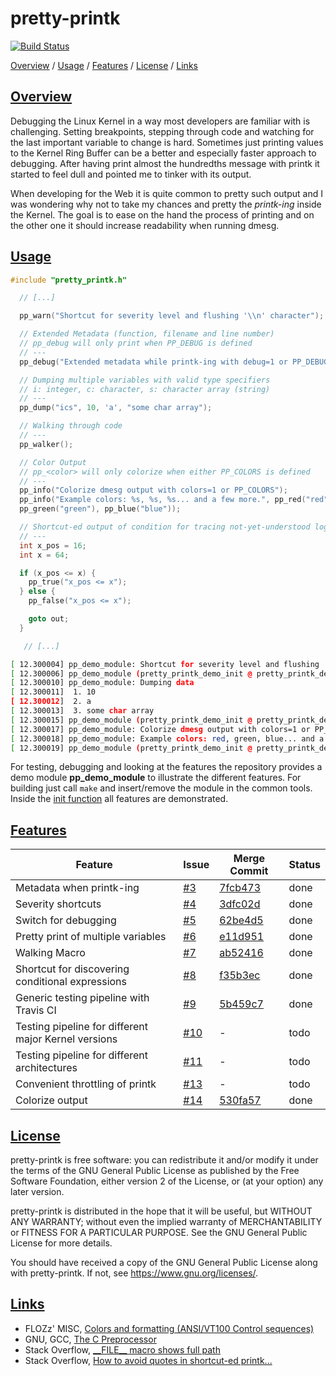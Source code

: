 # pretty-printk

[![Build Status](https://travis-ci.org/tpiekarski/pretty-printk.svg?branch=master)](https://travis-ci.org/tpiekarski/pretty-printk)

[Overview](#overview) / [Usage](#usage) / [Features](#features) / [License](#license) / [Links](#links)

## [Overview](#overview)

Debugging the Linux Kernel in a way most developers are familiar with is challenging. Setting breakpoints, stepping
through code and watching for the last important variable to change is hard. Sometimes just printing values to the
Kernel Ring Buffer can be a better and especially faster approach to debugging. After having print almost the
hundredths message with printk it started to feel dull and pointed me to tinker with its output.

When developing for the Web it is quite common to pretty such output and I was wondering why not to take my chances
and pretty the *printk-ing* inside the Kernel. The goal is to ease on the hand the process of printing and on the
other one it should increase readability when running dmesg.

## [Usage](#usage-testing-playing)

```c
#include "pretty_printk.h"

  // [...]

  pp_warn("Shortcut for severity level and flushing '\\n' character");

  // Extended Metadata (function, filename and line number)
  // pp_debug will only print when PP_DEBUG is defined
  // ---
  pp_debug("Extended metadata while printk-ing with debug=1 or PP_DEBUG");

  // Dumping multiple variables with valid type specifiers
  // i: integer, c: character, s: character array (string)
  // ---
  pp_dump("ics", 10, 'a', "some char array");

  // Walking through code
  // ---
  pp_walker();

  // Color Output
  // pp_<color> will only colorize when either PP_COLORS is defined
  // ---
  pp_info("Colorize dmesg output with colors=1 or PP_COLORS");
  pp_info("Example colors: %s, %s, %s... and a few more.", pp_red("red"),
  pp_green("green"), pp_blue("blue"));

  // Shortcut-ed output of condition for tracing not-yet-understood logic
  // ---
  int x_pos = 16;
  int x = 64;

  if (x_pos <= x) {
    pp_true("x_pos <= x");
  } else {
    pp_false("x_pos <= x");

    goto out;
  }

   // [...]
```

```sh
[ 12.300004] pp_demo_module: Shortcut for severity level and flushing '\n' character
[ 12.300006] pp_demo_module (pretty_printk_demo_init @ pretty_printk_demo.c, 61): Extended metadata while printk-ing with debug=1 or PP_DEBUG
[ 12.300010] pp_demo_module: Dumping data
[ 12.300011]  1. 10
[ 12.300012]  2. a
[ 12.300013]  3. some char array
[ 12.300015] pp_demo_module (pretty_printk_demo_init @ pretty_printk_demo.c, 70): It worked up to this line
[ 12.300017] pp_demo_module: Colorize dmesg output with colors=1 or PP_COLORS
[ 12.300018] pp_demo_module: Example colors: red, green, blue... and a few more. Yes, colors are in the output, but not in this README :)
[ 12.300019] pp_demo_module (pretty_printk_demo_init @ pretty_printk_demo.c, 85): x_pos <= x is true
```

For testing, debugging and looking at the features the repository provides a demo module **pp_demo_module** to illustrate
the different features. For building just call ```make``` and insert/remove the module in the common tools. Inside the
[init function](https://github.com/tpiekarski/pretty-printk/blob/master/pretty_printk_demo.c#L36) all features
are demonstrated.

## [Features](#features)

Feature|Issue|Merge Commit|Status
---|---|---|---
Metadata when printk-ing| [#3](https://github.com/tpiekarski/pretty-printk/issues/3) | [7fcb473](https://github.com/tpiekarski/pretty-printk/commit/7fcb4734ef52453069d364074a28a5c6273242f6) | done
Severity shortcuts| [#4](https://github.com/tpiekarski/pretty-printk/issues/4) | [3dfc02d](https://github.com/tpiekarski/pretty-printk/commit/3dfc02d468fdc9c401f3b24c3c3b9a15b3043bce) | done
Switch for debugging| [#5](https://github.com/tpiekarski/pretty-printk/issues/5) | [62be4d5](https://github.com/tpiekarski/pretty-printk/commit/62be4d5c13a6e5bb1de8cc8e2a8fc95c28b7cf53) | done
Pretty print of multiple variables| [#6](https://github.com/tpiekarski/pretty-printk/issues/6) | [e11d951](https://github.com/tpiekarski/pretty-printk/commit/e11d951551ff51835290e3465936acfade182025) | done
Walking Macro| [#7](https://github.com/tpiekarski/pretty-printk/issues/7) | [ab52416](https://github.com/tpiekarski/pretty-printk/commit/ab5241608e3c6915424e9311a4b499a843b20166) | done
Shortcut for discovering conditional expressions | [#8](https://github.com/tpiekarski/pretty-printk/issues/8) | [f35b3ec](https://github.com/tpiekarski/pretty-printk/commit/f35b3ecc198e4afcce8891d2052f293e5a4ce34e) | done
Generic testing pipeline with Travis CI | [#9](https://github.com/tpiekarski/pretty-printk/issues/9) | [5b459c7](https://github.com/tpiekarski/pretty-printk/commit/5b459c7db35563bf5f931c9322eb8a22fc1172f2) | done
Testing pipeline for different major Kernel versions | [#10](https://github.com/tpiekarski/pretty-printk/issues/10) | - | todo
Testing pipeline for different architectures | [#11](https://github.com/tpiekarski/pretty-printk/issues/11) | - | todo
Convenient throttling of printk | [#13](https://github.com/tpiekarski/pretty-printk/issues/13) | - | todo
Colorize output | [#14](https://github.com/tpiekarski/pretty-printk/issues/14) | [530fa57](https://github.com/tpiekarski/pretty-printk/commit/530fa57fe7f55cb000c17687661b563abf5683e4) | done

## [License](#license)

pretty-printk is free software: you can redistribute it and/or modify it under the terms of the GNU General Public
License as published by the Free Software Foundation, either version 2 of the License, or (at your option) any later
version.

pretty-printk is distributed in the hope that it will be useful, but WITHOUT ANY WARRANTY; without even the implied
warranty of MERCHANTABILITY or FITNESS FOR A PARTICULAR PURPOSE. See the GNU General Public License for more details.

You should have received a copy of the GNU General Public License along with pretty-printk.
If not, see [<https://www.gnu.org/licenses/>](https://www.gnu.org/licenses/).

## [Links](#links)

- FLOZz' MISC, [Colors and formatting (ANSI/VT100 Control sequences)](https://misc.flogisoft.com/bash/tip_colors_and_formatting)
- GNU, GCC, [The C Preprocessor](https://gcc.gnu.org/onlinedocs/cpp/index.html#SEC_Contents)
- Stack Overflow, [\_\_FILE\_\_ macro shows full path](https://stackoverflow.com/questions/8487986/file-macro-shows-full-path)
- Stack Overflow, [How to avoid quotes in shortcut-ed printk...](https://stackoverflow.com/questions/61747599/how-to-avoid-quotes-in-shortcut-ed-printk-macros-inside-linux-kernel-mod)
